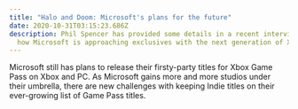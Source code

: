 ```yaml
---
title: "Halo and Doom: Microsoft's plans for the future"
date: 2020-10-31T03:15:23.686Z
description: Phil Spencer has provided some details in a recent interview about
  how Microsoft is approaching exclusives with the next generation of Xbox.
---
```

Microsoft still has plans to release their firsty-party titles for Xbox Game Pass on Xbox and PC. As Microsoft gains more and more studios under their umbrella, there are new challenges with keeping Indie titles on their ever-growing list of Game Pass titles.